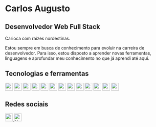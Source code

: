 
# Carlos Augusto 
## Desenvolvedor Web Full Stack 

Carioca com raízes nordestinas.

Estou sempre em busca de conhecimento para evoluir na carreira de desenvolvedor. Para isso, estou disposto a aprender novas ferramentas, linguagens e aprofundar meu conhecimento no que já aprendi até aqui.


## Tecnologias e ferramentas 
<div align="left">

<img height="25em" src="https://img.shields.io/badge/HTML-239120?style=for-the-badge&logo=html5&logoColor=white" />
<img height="25em" src="https://img.shields.io/badge/JavaScript-323330?style=for-the-badge&logo=javascript&logoColor=F7DF1E" />
<img height="25em" src="https://img.shields.io/badge/React_Router-CA4245?style=for-the-badge&logo=react-router&logoColor=white"/>
<img height="25em" src="https://img.shields.io/badge/Jest-C21325?style=for-the-badge&logo=jest&logoColor=white" />
<img height="25em" src="https://img.shields.io/badge/Node.js-339933?style=for-the-badge&logo=nodedotjs&logoColor=white" />
<img height="25em" src="https://img.shields.io/badge/MySQL-005C84?style=for-the-badge&logo=mysql&logoColor=white" />
<img height="25em" src="https://img.shields.io/badge/Docker-2CA5E0?style=for-the-badge&logo=docker&logoColor=white" />
<img height="25em" src="https://img.shields.io/badge/Express.js-000000?style=for-the-badge&logo=express&logoColor=white" />
<img height="25em" src="https://img.shields.io/badge/TypeScript-007ACC?style=for-the-badge&logo=typescript&logoColor=white" />
<img height="25em" src="https://img.shields.io/badge/VSCode-0078D4?style=for-the-badge&logo=visual%20studio%20code&logoColor=white" />
<img height="25em" src="https://img.shields.io/badge/eslint-3A33D1?style=for-the-badge&logo=eslint&logoColor=white" />
<img height="25em" src="https://img.shields.io/badge/GIT-E44C30?style=for-the-badge&logo=git&logoColor=white" />
<img height="25em" src="https://img.shields.io/badge/JWT-black?style=for-the-badge&logo=JSON%20web%20tokens" />
</div>


## Redes sociais

<a href="https://www.instagram.com/caarlos_aug/"><img height="25em" src="https://img.shields.io/badge/Instagram-E4405F?style=for-the-badge&logo=instagram&logoColor=white" />
<a href="https://www.linkedin.com/in/carlos-augusto-santos/"><img height="25em" alt="LinkedIn" src="https://img.shields.io/badge/LinkedIn-0077B5?style=for-the-badge&logo=linkedin&logoColor=white" /></a>

